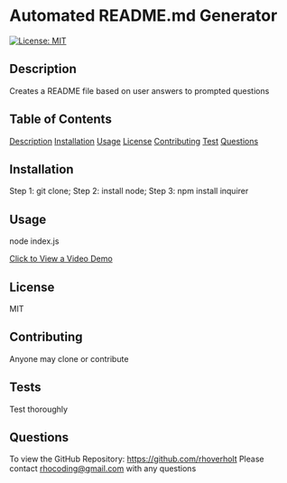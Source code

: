 # Automated README.md Generator

[![License: MIT](https://img.shields.io/badge/License-MIT-yellow.svg)](https://opensource.org/licenses/MIT)

## Description <a id="description"></a>
Creates a README file based on user answers to prompted questions

## Table of Contents
[Description](#description)
[Installation](#installation)
[Usage](#usage)
[License](#license)
[Contributing](#contributing)
[Test](#tests)
[Questions](#questions)

## Installation <a id="installation"></a>
Step 1: git clone; Step 2: install node; Step 3: npm install inquirer

## Usage <a id="usage"></a>
node index.js

[Click to View a Video Demo](https://watch.screencastify.com/v/0jQmPgHdVaYHJkkyCHfI)

## License <a id="license"></a>
MIT

## Contributing <a id="contributing"></a>
Anyone may clone or contribute

## Tests <a id="tests"></a>
Test thoroughly

## Questions <a id="questions"></a>
To view the GitHub Repository: https://github.com/rhoverholt
Please contact rhocoding@gmail.com with any questions